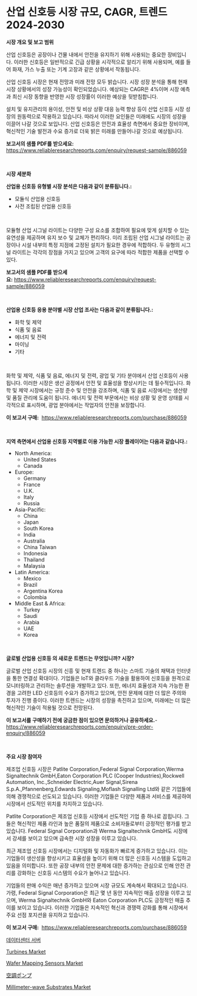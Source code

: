 <p><h1>산업 신호등 시장 규모, CAGR, 트렌드 2024-2030</h1></p><p><strong>시장 개요 및 보고 범위</strong></p>
<p><p>산업 신호등은 공장이나 건물 내에서 안전을 유지하기 위해 사용되는 중요한 장비입니다. 이러한 신호등은 일반적으로 긴급 상황을 시각적으로 알리기 위해 사용되며, 예를 들어 화재, 가스 누출 또는 기계 고장과 같은 상황에서 작동됩니다.</p><p>산업 신호등 시장은 현재 전망과 미래 전망 모두 밝습니다. 시장 성장 분석을 통해 현재 시장 상황에서의 성장 가능성이 확인되었습니다. 예상되는 CAGR은 4%이며 시장 예측과 최신 시장 동향을 반영한 시장 성장률이 이러한 예상을 뒷받침합니다. </p><p>설치 및 유지관리의 용이성, 안전 및 비상 상황 대응 능력 향상 등이 산업 신호등 시장 성장의 원동력으로 작용하고 있습니다. 따라서 이러한 요인들은 미래에도 시장의 성장을 이끌어 나갈 것으로 보입니다. 산업 신호등은 안전과 효율성 측면에서 중요한 장비이며, 혁신적인 기술 발전과 수요 증가로 더욱 밝은 미래를 만들어나갈 것으로 예상됩니다.</p></p>
<p><strong>보고서의 샘플 PDF를 받으세요:</strong> <a href="https://www.reliableresearchreports.com/enquiry/request-sample/886059">https://www.reliableresearchreports.com/enquiry/request-sample/886059</a></p>
<p>&nbsp;</p>
<p><strong>시장 세분화</strong></p>
<p><strong>산업용 신호등 유형별 시장 분석은 다음과 같이 분류됩니다.:</strong></p>
<p><ul><li>모듈식 산업용 신호등</li><li>사전 조립된 산업용 신호등</li></ul></p>
<p>&nbsp;</p>
<p><p>모듈형 산업 시그널 라이트는 다양한 구성 요소를 조합하여 필요에 맞게 설치할 수 있는 유연성을 제공하며 유지 보수 및 교체가 편리하다. 미리 조립된 산업 시그널 라이트는 공장이나 시설 내부의 특정 지점에 고정된 설치가 필요한 경우에 적합하다. 두 유형의 시그널 라이트는 각각의 장점을 가지고 있으며 고객의 요구에 따라 적합한 제품을 선택할 수 있다.</p></p>
<p><strong>보고서의 샘플 PDF를 받으세요:</strong>&nbsp;<a href="https://www.reliableresearchreports.com/enquiry/request-sample/886059">https://www.reliableresearchreports.com/enquiry/request-sample/886059</a></p>
<p>&nbsp;</p>
<p><strong> 산업용 신호등 응용 분야별 시장 산업 조사는 다음과 같이 분류됩니다.:</strong></p>
<p><ul><li>화학 및 제약</li><li>식품 및 음료</li><li>에너지 및 전력</li><li>마이닝</li><li>기타</li></ul></p>
<p>&nbsp;</p>
<p><p>화학 및 제약, 식품 및 음료, 에너지 및 전력, 광업 및 기타 분야에서 산업 신호등이 사용됩니다. 이러한 시장은 생산 공정에서 안전 및 효율성을 향상시키는 데 필수적입니다. 화학 및 제약 시장에서는 규정 준수 및 안전을 강조하며, 식품 및 음료 시장에서는 생산량 및 품질 관리에 도움이 됩니다. 에너지 및 전력 부문에서는 비상 상황 및 운영 상태를 시각적으로 표시하며, 광업 분야에서는 작업자의 안전을 보장합니다.</p></p>
<p><strong>이 보고서 구매:</strong>&nbsp; <a href="https://www.reliableresearchreports.com/purchase/886059">https://www.reliableresearchreports.com/purchase/886059</a></p>
<p>&nbsp;</p>
<p><strong>지역 측면에서 산업용 신호등 지역별로 이용 가능한 시장 플레이어는 다음과 같습니다.:</strong></p>
<p><ul>
    <li>
        North America:
        <ul>
            <li>United States</li>
            <li>Canada</li>
        </ul>
    </li>
    <li>
        Europe:
        <ul>
            <li>Germany</li>
            <li>France</li>
            <li>U.K.</li>
            <li>Italy</li>
            <li>Russia</li>
        </ul>
    </li>
    <li>
        Asia-Pacific:
        <ul>
            <li>China</li>
            <li>Japan</li>
            <li>South Korea</li>
            <li>India</li>
            <li>Australia</li>
            <li>China Taiwan</li>
            <li>Indonesia</li>
            <li>Thailand</li>
            <li>Malaysia</li>
        </ul>
    </li>
    <li>
        Latin America:
        <ul>
            <li>Mexico</li>
            <li>Brazil</li>
            <li>Argentina Korea</li>
            <li>Colombia</li>
        </ul>
    </li>
    <li>
        Middle East & Africa:
        <ul>
            <li>Turkey</li>
            <li>Saudi</li>
            <li>Arabia</li>
            <li>UAE</li>
            <li>Korea</li>
        </ul>
    </li>
    </ul></p>
<p>&nbsp;</p>
<p><strong>글로벌 산업용 신호등 의 새로운 트렌드는 무엇입니까? 시장?</strong></p>
<p><p>글로벌 산업 신호등 시장의 신흥 및 현재 트렌드 중 하나는 스마트 기술의 채택과 인터넷을 통한 연결성 확대이다. 기업들은 IoT와 클라우드 기술을 활용하여 신호등을 원격으로 모니터링하고 관리하는 솔루션을 개발하고 있다. 또한, 에너지 효율성과 지속 가능한 환경을 고려한 LED 신호등의 수요가 증가하고 있으며, 안전 문제에 대한 더 많은 주의와 투자가 진행 중이다. 이러한 트렌드는 시장의 성장을 촉진하고 있으며, 미래에는 더 많은 혁신적인 기술이 적용될 것으로 전망된다.</p></p>
<p><strong>이 보고서를 구매하기 전에 궁금한 점이 있으면 문의하거나 공유하세요.</strong>- <a href="https://www.reliableresearchreports.com/enquiry/pre-order-enquiry/886059">https://www.reliableresearchreports.com/enquiry/pre-order-enquiry/886059</a></p>
<p>&nbsp;</p>
<p><strong>주요 시장 참여자</strong></p>
<p><p>제조업 신호등 시장은 Patlite Corporation,Federal Signal Corporation,Werma Signaltechnik GmbH,Eaton Corporation PLC (Cooper Industries),Rockwell Automation, Inc.,Schneider Electric,Auer Signal,Sirena S.p.A.,Pfannenberg,Edwards Signaling,Moflash Signalling Ltd와 같은 기업들에 의해 경쟁적으로 선도되고 있습니다. 이러한 기업들은 다양한 제품과 서비스를 제공하여 시장에서 선도적인 위치를 차지하고 있습니다.</p><p>Patlite Corporation은 제조업 신호등 시장에서 선도적인 기업 중 하나로 꼽힙니다. 그들은 혁신적인 제품 라인과 높은 품질의 제품으로 소비자들로부터 긍정적인 평가를 받고 있습니다. Federal Signal Corporation과 Werma Signaltechnik GmbH도 시장에서 강세를 보이고 있으며 급속한 시장 성장을 이루고 있습니다.</p><p>최근 제조업 신호등 시장에서는 디지털화 및 자동화가 빠르게 증가하고 있습니다. 이는 기업들이 생산성을 향상시키고 효율성을 높이기 위해 더 많은 신호등 시스템을 도입하고 있음을 의미합니다. 또한 공장 내부의 안전 문제에 대한 증가하는 관심으로 인해 안전 관리를 강화하는 신호등 시스템의 수요가 늘어나고 있습니다.</p><p>기업들의 판매 수익은 매년 증가하고 있으며 시장 규모도 계속해서 확대되고 있습니다. 가령, Federal Signal Corporation은 최근 몇 년 동안 지속적인 매출 성장을 이루고 있으며, Werma Signaltechnik GmbH와 Eaton Corporation PLC도 긍정적인 매출 추이를 보이고 있습니다. 이러한 기업들은 지속적인 혁신과 경쟁력 강화를 통해 시장에서 주요 선점 포지션을 유지하고 있습니다.</p></p>
<p><strong>이 보고서 구매:</strong>&nbsp;&nbsp;<a href="https://www.reliableresearchreports.com/purchase/886059">https://www.reliableresearchreports.com/purchase/886059</a></p>
<p><p><a href="https://medium.com/@stuartstehr2022/%EB%8D%B0%EC%9D%B4%ED%84%B0-%EC%84%BC%ED%84%B0-%EC%84%9C%EB%B2%84-%EC%8B%9C%EC%9E%A5-%EA%B7%9C%EB%AA%A8-%EC%8B%9C%EC%9E%A5-%EC%A0%84%EB%A7%9D-%EB%B0%8F-%EC%8B%9C%EC%9E%A5-%EC%98%88%EC%B8%A1-2024%EB%85%84%EB%B6%80%ED%84%B0-2031%EB%85%84%EA%B9%8C%EC%A7%80-eecc635bd49e">데이터센터 서버</a></p><p><a href="https://view.publitas.com/reportprime-1/turbines-market-size-share-trends-analysis-report-by-material-by-type-by-end-user-by-region-and-segment-forecasts-2024-2031/">Turbines Market</a></p><p><a href="https://www.linkedin.com/pulse/wafer-mapping-sensors-market-size-growing-forecasted-period-9yaae?trackingId=C4hAibV1hMRYYxu38y5dYg%3D%3D">Wafer Mapping Sensors Market</a></p><p><a href="https://medium.com/@boydsmitham37/hvac%E3%83%9D%E3%83%B3%E3%83%97%E5%B8%82%E5%A0%B4-%E6%88%90%E5%8A%9F%E3%81%99%E3%82%8B%E3%83%93%E3%82%B8%E3%83%8D%E3%82%B9%E6%88%A6%E7%95%A5%E3%81%AE%E9%8D%B5-2031%E5%B9%B4%E3%81%BE%E3%81%A7%E3%81%AE%E4%BA%88%E6%B8%AC-0ac641c41616">空調ポンプ</a></p><p><a href="https://www.linkedin.com/pulse/millimeter-wave-substrates-market-research-report-forecasted-dxhde?trackingId=k6jtNR%2BTgDtVl1b%2BY2RlyQ%3D%3D">Millimeter-wave Substrates Market</a></p></p>
